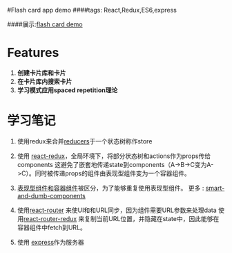 #Flash card app demo
####tags: React,Redux,ES6,express

####展示:[flash card demo](https://flashcard-app-alok.herokuapp.com/)
# Features
1. **创建卡片库和卡片**
1. **在卡片库内搜索卡片**
1. **学习模式应用spaced repetition理论**

# 学习笔记
1. 使用redux来合并[reducers](https://github.com/Aloklok/react/blob/master/flashcard-app/src/reducers.js)于一个状态树称作store

1. 使用 [react-redux](https://github.com/reactjs/react-redux)，全局环境下，将部分状态树和actions作为props传给components
这避免了嵌套地传递state到components（A->B->C变为A->C）。同时被传递props的组件由表现型组件变为一个容器组件。

1. [表现型组件和容器组件](https://medium.com/@learnreact/container-components-c0e67432e005#.llyv729ol)被区分，为了能够重复使用表现型组件。
更多 : [smart-and-dumb-components](https://medium.com/@dan_abramov/smart-and-dumb-components-7ca2f9a7c7d0#.b74468pn0)

1. 使用[react-router](https://github.com/ReactTraining/react-router) 来使UI和和URL同步，因为组件需要URL参数来处理data
使用[react-router-redux](https://github.com/reactjs/react-router-redux) 来复制当前URL位置，并隐藏在state中，因此能够在容器组件中fetch到URL。
1. 使用 [express](http://expressjs.com/)作为服务器 
